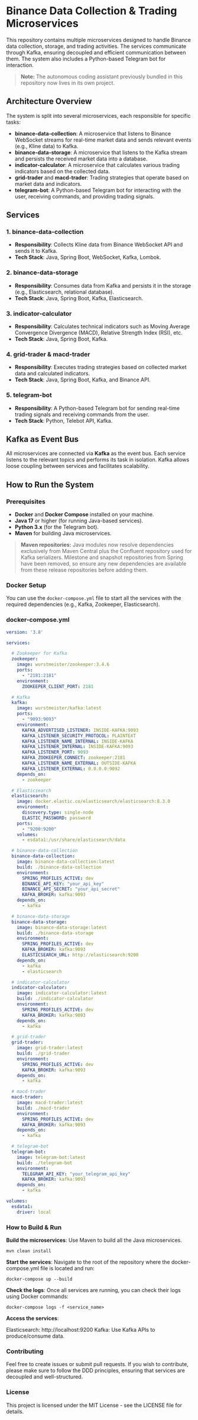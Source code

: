# Binance Data Collection & Trading Microservices

This repository contains multiple microservices designed to handle Binance data collection, storage, and trading activities. The services communicate through Kafka, ensuring decoupled and efficient communication between them. The system also includes a Python-based Telegram bot for interaction.

> **Note:** The autonomous coding assistant previously bundled in this repository now lives in its own project.

## Architecture Overview

The system is split into several microservices, each responsible for specific tasks:

- **binance-data-collection**: A microservice that listens to Binance WebSocket streams for real-time market data and sends relevant events (e.g., Kline data) to Kafka.
- **binance-data-storage**: A microservice that listens to the Kafka stream and persists the received market data into a database.
- **indicator-calculator**: A microservice that calculates various trading indicators based on the collected data.
- **grid-trader** and **macd-trader**: Trading strategies that operate based on market data and indicators.
- **telegram-bot**: A Python-based Telegram bot for interacting with the user, receiving commands, and providing trading signals.

## Services

### 1. **binance-data-collection**
- **Responsibility**: Collects Kline data from Binance WebSocket API and sends it to Kafka.
- **Tech Stack**: Java, Spring Boot, WebSocket, Kafka, Lombok.

### 2. **binance-data-storage**
- **Responsibility**: Consumes data from Kafka and persists it in the storage (e.g., Elasticsearch, relational database).
- **Tech Stack**: Java, Spring Boot, Kafka, Elasticsearch.

### 3. **indicator-calculator**
- **Responsibility**: Calculates technical indicators such as Moving Average Convergence Divergence (MACD), Relative Strength Index (RSI), etc.
- **Tech Stack**: Java, Spring Boot, Kafka.

### 4. **grid-trader & macd-trader**
- **Responsibility**: Executes trading strategies based on collected market data and calculated indicators.
- **Tech Stack**: Java, Spring Boot, Kafka, and Binance API.

### 5. **telegram-bot**
- **Responsibility**: A Python-based Telegram bot for sending real-time trading signals and receiving commands from the user.
- **Tech Stack**: Python, Telebot API, Kafka.

## Kafka as Event Bus

All microservices are connected via **Kafka** as the event bus. Each service listens to the relevant topics and performs its task in isolation. Kafka allows loose coupling between services and facilitates scalability.

## How to Run the System

### Prerequisites

- **Docker** and **Docker Compose** installed on your machine.
- **Java 17** or higher (for running Java-based services).
- **Python 3.x** (for the Telegram bot).
- **Maven** for building Java microservices.

> **Maven repositories:** Java modules now resolve dependencies exclusively from Maven Central plus the Confluent repository used for Kafka serializers. Milestone and snapshot repositories from Spring have been removed, so ensure any new dependencies are available from these release repositories before adding them.

### Docker Setup

You can use the `docker-compose.yml` file to start all the services with the required dependencies (e.g., Kafka, Zookeeper, Elasticsearch).

### docker-compose.yml

```yaml
version: '3.8'

services:

  # Zookeeper for Kafka
  zookeeper:
    image: wurstmeister/zookeeper:3.4.6
    ports:
      - "2181:2181"
    environment:
      ZOOKEEPER_CLIENT_PORT: 2181

  # Kafka
  kafka:
    image: wurstmeister/kafka:latest
    ports:
      - "9093:9093"
    environment:
      KAFKA_ADVERTISED_LISTENER: INSIDE-KAFKA:9093
      KAFKA_LISTENER_SECURITY_PROTOCOL: PLAINTEXT
      KAFKA_LISTENER_NAME_INTERNAL: INSIDE-KAFKA
      KAFKA_LISTENER_INTERNAL: INSIDE-KAFKA:9093
      KAFKA_LISTENER_PORT: 9093
      KAFKA_ZOOKEEPER_CONNECT: zookeeper:2181
      KAFKA_LISTENER_NAME_EXTERNAL: OUTSIDE-KAFKA
      KAFKA_LISTENER_EXTERNAL: 0.0.0.0:9092
    depends_on:
      - zookeeper

  # Elasticsearch
  elasticsearch:
    image: docker.elastic.co/elasticsearch/elasticsearch:8.3.0
    environment:
      discovery.type: single-node
      ELASTIC_PASSWORD: password
    ports:
      - "9200:9200"
    volumes:
      - esdata1:/usr/share/elasticsearch/data

  # binance-data-collection
  binance-data-collection:
    image: binance-data-collection:latest
    build: ./binance-data-collection
    environment:
      SPRING_PROFILES_ACTIVE: dev
      BINANCE_API_KEY: "your_api_key"
      BINANCE_API_SECRET: "your_api_secret"
      KAFKA_BROKER: kafka:9093
    depends_on:
      - kafka

  # binance-data-storage
  binance-data-storage:
    image: binance-data-storage:latest
    build: ./binance-data-storage
    environment:
      SPRING_PROFILES_ACTIVE: dev
      KAFKA_BROKER: kafka:9093
      ELASTICSEARCH_URL: http://elasticsearch:9200
    depends_on:
      - kafka
      - elasticsearch

  # indicator-calculator
  indicator-calculator:
    image: indicator-calculator:latest
    build: ./indicator-calculator
    environment:
      SPRING_PROFILES_ACTIVE: dev
      KAFKA_BROKER: kafka:9093
    depends_on:
      - kafka

  # grid-trader
  grid-trader:
    image: grid-trader:latest
    build: ./grid-trader
    environment:
      SPRING_PROFILES_ACTIVE: dev
      KAFKA_BROKER: kafka:9093
    depends_on:
      - kafka

  # macd-trader
  macd-trader:
    image: macd-trader:latest
    build: ./macd-trader
    environment:
      SPRING_PROFILES_ACTIVE: dev
      KAFKA_BROKER: kafka:9093
    depends_on:
      - kafka

  # telegram-bot
  telegram-bot:
    image: telegram-bot:latest
    build: ./telegram-bot
    environment:
      TELEGRAM_API_KEY: "your_telegram_api_key"
      KAFKA_BROKER: kafka:9093
    depends_on:
      - kafka

volumes:
  esdata1:
    driver: local
```

### How to Build & Run
**Build the microservices**: Use Maven to build all the Java microservices.

```
mvn clean install
```

**Start the services**: Navigate to the root of the repository where the docker-compose.yml file is located and run:

```
docker-compose up --build
```

**Check the logs**: Once all services are running, you can check their logs using Docker commands:

```
docker-compose logs -f <service_name>
```

**Access the services**:

Elasticsearch: http://localhost:9200
Kafka: Use Kafka APIs to produce/consume data.

### Contributing
Feel free to create issues or submit pull requests. If you wish to contribute, please make sure to follow the DDD principles, ensuring that services are decoupled and well-structured.

### License
This project is licensed under the MIT License - see the LICENSE file for details.

